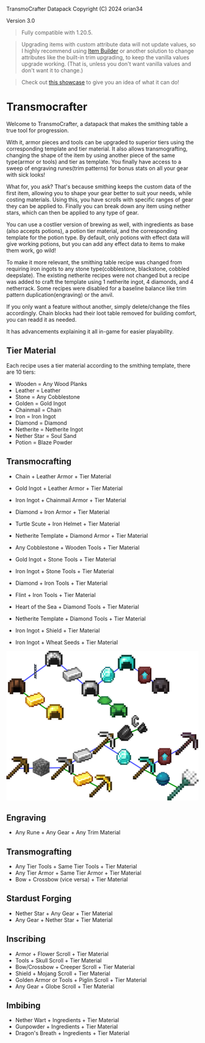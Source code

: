 TransmoCrafter Datapack
Copyright (C) 2024 orian34

Version 3.0

> Fully compatible with 1.20.5.

> Upgrading items with custom attribute data will not update values, so I highly recommend using [Item Builder](https://github.com/Zungrysoft/ItemBuilder) or another solution to change attributes like the built-in trim upgrading, to keep the vanilla values upgrade working. (That is, unless you don't want vanilla values and don't want it to change.)

> Check out [this showcase](https://youtu.be/i-Ut_zLyC2o) to give you an idea of what it can do!

# Transmocrafter
Welcome to TransmoCrafter, a datapack that makes the smithing table a true tool for progression.

With it, armor pieces and tools can be upgraded to superior tiers using the corresponding template and tier material. It also allows transmografting, changing the shape of the item by using another piece of the same type(armor or tools) and tier as template. You finally have access to a sweep of engraving runes(trim patterns) for bonus stats on all your gear with sick looks!

What for, you ask? That's because smithing keeps the custom data of the first item, allowing you to shape your gear better to suit your needs, while costing materials. Using this, you have scrolls with specific ranges of gear they can be applied to. Finally you can break down any item using nether stars, which can then be applied to any type of gear.

You can use a costlier version of brewing as well, with ingredients as base (also accepts potions), a potion tier material, and the corresponding template for the potion type. By default, only potions with effect data will give working potions, but you can add any effect data to items to make them work, go wild!

To make it more relevant, the smithing table recipe was changed from requiring iron ingots to any stone type(cobblestone, blackstone, cobbled deepslate). The existing netherite recipes were not changed but a recipe was added to craft the template using 1 netherite ingot, 4 diamonds, and 4 netherrack. Some recipes were disabled for a baseline balance like trim pattern duplication(engraving) or the anvil.

If you only want a feature without another, simply delete/change the files accordingly. Chain blocks had their loot table removed for building comfort, you can readd it as needed.

It has advancements explaining it all in-game for easier playability.

## Tier Material
Each recipe uses a tier material according to the smithing template, there are 10 tiers:
- Wooden = Any Wood Planks
- Leather = Leather
- Stone = Any Cobblestone
- Golden = Gold Ingot
- Chainmail = Chain
- Iron = Iron Ingot
- Diamond = Diamond
- Netherite = Netherite Ingot
- Nether Star = Soul Sand
- Potion = Blaze Powder

## Transmocrafting
- Chain + Leather Armor + Tier Material
- Gold Ingot + Leather Armor + Tier Material
- Iron Ingot + Chainmail Armor + Tier Material
- Diamond + Iron Armor + Tier Material
- Turtle Scute + Iron Helmet + Tier Material
- Netherite Template + Diamond Armor + Tier Material

- Any Cobblestone + Wooden Tools + Tier Material
- Gold Ingot + Stone Tools + Tier Material
- Iron Ingot + Stone Tools + Tier Material
- Diamond + Iron Tools + Tier Material
- Flint + Iron Tools + Tier Material
- Heart of the Sea + Diamond Tools + Tier Material
- Netherite Template + Diamond Tools + Tier Material

- Iron Ingot + Shield + Tier Material
- Iron Ingot + Wheat Seeds + Tier Material

![progtree](progtree.png)

## Engraving
- Any Rune + Any Gear + Any Trim Material

## Transmografting
- Any Tier Tools + Same Tier Tools + Tier Material
- Any Tier Armor + Same Tier Armor + Tier Material
- Bow + Crossbow (vice versa) + Tier Material

## Stardust Forging
- Nether Star + Any Gear + Tier Material
- Any Gear + Nether Star + Tier Material

## Inscribing
- Armor + Flower Scroll + Tier Material
- Tools + Skull Scroll + Tier Material
- Bow/Crossbow + Creeper Scroll + Tier Material
- Shield + Mojang Scroll + Tier Material
- Golden Armor or Tools + Piglin Scroll + Tier Material
- Any Gear + Globe Scroll + Tier Material

## Imbibing
- Nether Wart + Ingredients + Tier Material
- Gunpowder + Ingredients + Tier Material
- Dragon's Breath + Ingredients + Tier Material
